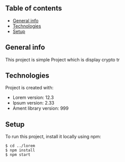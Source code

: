 ## Table of contents
* [General info](#general-info)
* [Technologies](#technologies)
* [Setup](#setup)

## General info
This project is simple Project which is display crypto tr
	
## Technologies
Project is created with:
* Lorem version: 12.3
* Ipsum version: 2.33
* Ament library version: 999
	
## Setup
To run this project, install it locally using npm:

```
$ cd ../lorem
$ npm install
$ npm start
```
